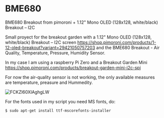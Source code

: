 # BME680
BME680 Breakout from pimoroni + 1.12" Mono OLED (128x128, white/black) Breakout – I2C

Small proyect for the breakout garden with a 1.12" Mono OLED (128x128, white/black) Breakout – I2C screen https://shop.pimoroni.com/products/1-12-oled-breakout?variant=29421050757203 and the BME680 Breakout - Air Quality, Temperature, Pressure, Humidity Sensor.

In my case I am using a raspberry Pi Zero and a Breakout Garden Mini https://shop.pimoroni.com/products/breakout-garden-mini-i2c-spi

For now the air-quality sensor is not working, the only available measures are temperature, preasure and Hummedity.

![FCKZl60XIAghgLW](https://user-images.githubusercontent.com/41577767/138506025-5669d89d-bb4d-498d-bc35-0c0e641871d9.jpeg)

For the fonts used in my script you need MS fonts, do: 

`$ sudo apt-get install ttf-mscorefonts-installer`
